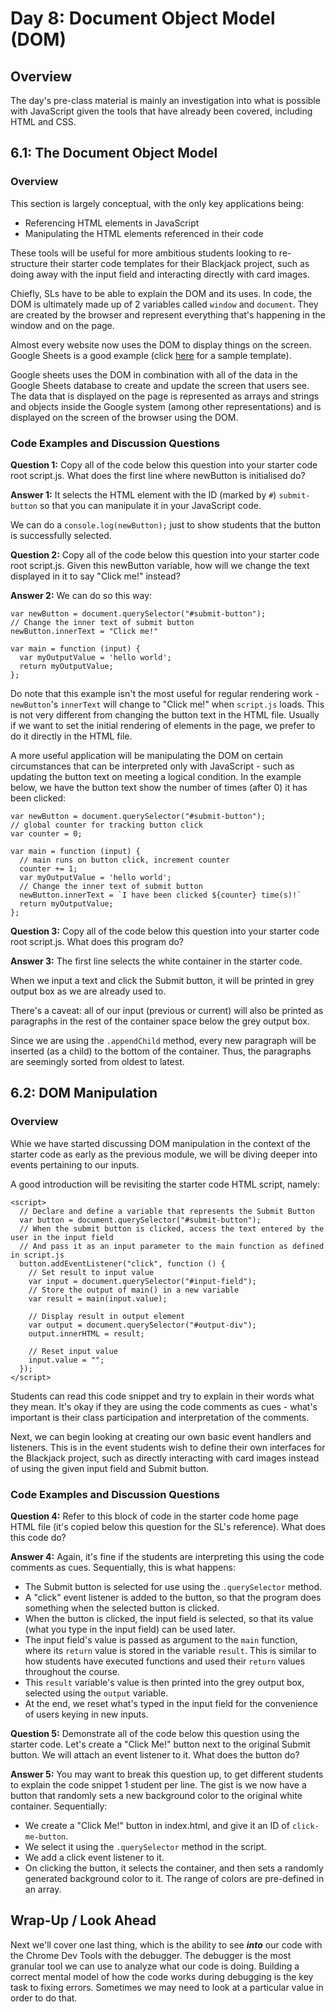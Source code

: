 # Day 8: Document Object Model (DOM)

## Overview

The day's pre-class material is mainly an investigation into what is possible with JavaScript given the tools that have already been covered, including HTML and CSS.

## 6.1: The Document Object Model

### Overview

This section is largely conceptual, with the only key applications being:

* Referencing HTML elements in JavaScript
* Manipulating the HTML elements referenced in their code

These tools will be useful for more ambitious students looking to re-structure their starter code templates for their Blackjack project, such as doing away with the input field and interacting directly with card images.

Chiefly, SLs have to be able to explain the DOM and its uses. In code, the DOM is ultimately made up of 2 variables called `window` and `document`. They are created by the browser and represent everything that's happening in the window and on the page.

Almost every website now uses the DOM to display things on the screen. Google Sheets is a good example (click [here](https://docs.google.com/spreadsheets/d/1LjRxTu0E9lwAPRYc_WFYsFEAA4WAEjAP65igIHm_PwY/edit?usp=sharing) for a sample template).

Google sheets uses the DOM in combination with all of the data in the Google Sheets database to create and update the screen that users see. The data that is displayed on the page is represented as arrays and strings and objects inside the Google system (among other representations) and is displayed on the screen of the browser using the DOM.

### Code Examples and Discussion Questions

**Question 1:** Copy all of the code below this question into your starter code root script.js. What does the first line where newButton is initialised do?

**Answer 1:** It selects the HTML element with the ID (marked by `#`) `submit-button` so that you can manipulate it in your JavaScript code.

We can do a `console.log(newButton);` just to show students that the button is successfully selected.

**Question 2:** Copy all of the code below this question into your starter code root script.js. Given this newButton variable, how will we change the text displayed in it to say "Click me!" instead?

**Answer 2:** We can do so this way:

```
var newButton = document.querySelector("#submit-button");
// Change the inner text of submit button
newButton.innerText = "Click me!"

var main = function (input) {
  var myOutputValue = 'hello world';
  return myOutputValue;
};
```

Do note that this example isn't the most useful for regular rendering work - `newButton`'s `innerText` will change to "Click me!" when `script.js` loads. This is not very different from changing the button text in the HTML file. Usually if we want to set the initial rendering of elements in the page, we prefer to do it directly in the HTML file.

A more useful application will be manipulating the DOM on certain circumstances that can be interpreted only with JavaScript - such as updating the button text on meeting a logical condition. In the example below, we have the button text show the number of times (after 0) it has been clicked:

```
var newButton = document.querySelector("#submit-button");
// global counter for tracking button click
var counter = 0;

var main = function (input) {
  // main runs on button click, increment counter
  counter += 1;
  var myOutputValue = 'hello world';
  // Change the inner text of submit button
  newButton.innerText = `I have been clicked ${counter} time(s)!`
  return myOutputValue;
};
```

**Question 3:** Copy all of the code below this question into your starter code root script.js. What does this program do?

**Answer 3:** The first line selects the white container in the starter code.

When we input a text and click the Submit button, it will be printed in grey output box as we are already used to.

There's a caveat: all of our input (previous or current) will also be printed as paragraphs in the rest of the container space below the grey output box. 

Since we are using the `.appendChild` method, every new paragraph will be inserted (as a child) to the bottom of the container. Thus, the paragraphs are seemingly sorted from oldest to latest.

## 6.2: DOM Manipulation

### Overview

Whie we have started discussing DOM manipulation in the context of the starter code as early as the previous module, we will be diving deeper into events pertaining to our inputs.

A good introduction will be revisiting the starter code HTML script, namely:

```
<script>
  // Declare and define a variable that represents the Submit Button
  var button = document.querySelector("#submit-button");
  // When the submit button is clicked, access the text entered by the user in the input field
  // And pass it as an input parameter to the main function as defined in script.js
  button.addEventListener("click", function () {
    // Set result to input value
    var input = document.querySelector("#input-field");
    // Store the output of main() in a new variable
    var result = main(input.value);

    // Display result in output element
    var output = document.querySelector("#output-div");
    output.innerHTML = result;

    // Reset input value
    input.value = "";
  });
</script>
```

Students can read this code snippet and try to explain in their words what they mean. It's okay if they are using the code comments as cues - what's important is their class participation and interpretation of the comments.

Next, we can begin looking at creating our own basic event handlers and listeners. This is in the event students wish to define their own interfaces for the Blackjack project, such as directly interacting with card images instead of using the given input field and Submit button.

### Code Examples and Discussion Questions

**Question 4:** Refer to this block of code in the starter code home page HTML file (it's copied below this question for the SL's reference). What does this code do?

**Answer 4:** Again, it's fine if the students are interpreting this using the code comments as cues. Sequentially, this is what happens:

* The Submit button is selected for use using the `.querySelector` method.
* A "click" event listener is added to the button, so that the program does something when the selected button is clicked.
* When the button is clicked, the input field is selected, so that its value (what you type in the input field) can be used later.
* The input field's value is passed as argument to the `main` function, where its `return` value is stored in the variable `result`. This is similar to how students have executed functions and used their `return` values throughout the course.
* This `result` variable's value is then printed into the grey output box, selected using the `output` variable.
* At the end, we reset what's typed in the input field for the convenience of users keying in new inputs.

**Question 5:** Demonstrate all of the code below this question using the starter code. Let's create a "Click Me!" button next to the original Submit button. We will attach an event listener to it. What does the button do?

**Answer 5:** You may want to break this question up, to get different students to explain the code snippet 1 student per line. The gist is we now have a button that randomly sets a new background color to the original white container. Sequentially:

* We create a "Click Me!" button in index.html, and give it an ID of `click-me-button`.
* We select it using the `.querySelector` method in the script.
* We add a click event listener to it.
* On clicking the button, it selects the container, and then sets a randomly generated background color to it. The range of colors are pre-defined in an array.

## Wrap-Up / Look Ahead

Next we'll cover one last thing, which is the ability to see ***into*** our code with the Chrome Dev Tools with the debugger. The debugger is the most granular tool we can use to analyze what our code is doing. Building a correct mental model of how the code works during debugging is the key task to fixing errors. Sometimes we may need to look at a particular value in order to do that.